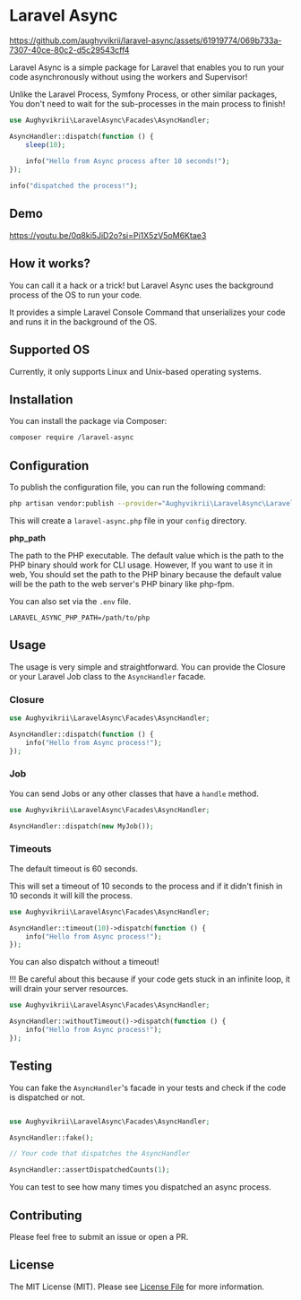 # Laravel Async

https://github.com/aughyvikrii/laravel-async/assets/61919774/069b733a-7307-40ce-80c2-d5c29543cff4

Laravel Async is a simple package for Laravel that enables you to run your code asynchronously without using
the workers and Supervisor!

Unlike the Laravel Process, Symfony Process, or other similar packages, You don't need to wait for the sub-processes in the main process to finish!

```php
use Aughyvikrii\LaravelAsync\Facades\AsyncHandler;

AsyncHandler::dispatch(function () {
    sleep(10);
    
    info("Hello from Async process after 10 seconds!");
});

info("dispatched the process!");
```

## Demo

https://youtu.be/0q8ki5JiD2o?si=Pi1X5zV5oM6Ktae3

## How it works?

You can call it a hack or a trick! but Laravel Async uses the background process of the OS to run your code.

It provides a simple Laravel Console Command that unserializes your code and runs it in the background of the OS.

## Supported OS

Currently, it only supports Linux and Unix-based operating systems.

## Installation

You can install the package via Composer:

```bash
composer require /laravel-async
```

## Configuration

To publish the configuration file, you can run the following command:

```bash
php artisan vendor:publish --provider="Aughyvikrii\LaravelAsync\LaravelAsyncServiceProvider"
```

This will create a `laravel-async.php` file in your `config` directory.

**php_path**

The path to the PHP executable.
The default value which is the path to the PHP binary should work for CLI usage.
However, If you want to use it in web, You should set the path to the PHP binary because the default value will
be the path to the web server's PHP binary like php-fpm.

You can also set via the `.env` file.

```dotenv
LARAVEL_ASYNC_PHP_PATH=/path/to/php
```

## Usage

The usage is very simple and straightforward. You can provide the Closure or your Laravel Job class to the `AsyncHandler` facade.

### Closure

```php
use Aughyvikrii\LaravelAsync\Facades\AsyncHandler;

AsyncHandler::dispatch(function () {
    info("Hello from Async process!");
});
```

### Job

You can send Jobs or any other classes that have a `handle` method.

```php
use Aughyvikrii\LaravelAsync\Facades\AsyncHandler;

AsyncHandler::dispatch(new MyJob());
```

### Timeouts

The default timeout is 60 seconds.

This will set a timeout of 10 seconds to the process and if it didn't finish in 10 seconds it will kill the process.

```php
use Aughyvikrii\LaravelAsync\Facades\AsyncHandler;

AsyncHandler::timeout(10)->dispatch(function () {
    info("Hello from Async process!");
});
```

You can also dispatch without a timeout! 

!!! Be careful about this because if your code gets stuck in an infinite loop, it will drain your server resources.

```php
use Aughyvikrii\LaravelAsync\Facades\AsyncHandler;

AsyncHandler::withoutTimeout()->dispatch(function () {
    info("Hello from Async process!");
});
```

## Testing

You can fake the `AsyncHandler`'s facade in your tests and check if the code is dispatched or not.

```php

use Aughyvikrii\LaravelAsync\Facades\AsyncHandler;

AsyncHandler::fake();

// Your code that dispatches the AsyncHandler

AsyncHandler::assertDispatchedCounts(1);
```

You can test to see how many times you dispatched an async process.

## Contributing

Please feel free to submit an issue or open a PR.

## License

The MIT License (MIT). Please see [License File](LICENSE.md) for more information.
